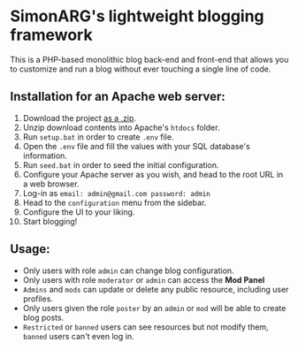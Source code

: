 # SimonARG's lightweight blogging framework
This is a PHP-based monolithic blog back-end and front-end that allows you to customize and run a blog without ever touching a single line of code.

## Installation for an Apache web server:

1. Download the project [as a .zip](https://github.com/SimonARG/php-blog/archive/refs/heads/main.zip).
2. Unzip download contents into Apache's `htdocs` folder.
3. Run `setup.bat` in order to create `.env` file.
4. Open the `.env` file and fill the values with your SQL database's information.
5. Run `seed.bat` in order to seed the initial configuration.
6. Configure your Apache server as you wish, and head to the root URL in a web browser.
7. Log-in as `email: admin@gmail.com password: admin`
8. Head to the `configuration` menu from the sidebar.
9. Configure the UI to your liking.
10. Start blogging!

## Usage:

- Only users with role `admin` can change blog configuration.
- Only users with role `moderator` or `admin` can access the **Mod Panel**
- `Admins` and `mods` can update or delete any public resource, including user profiles.
- Only users given the role `poster` by an `admin` or `mod` will be able to create blog posts.
- `Restricted` or `banned` users can see resources but not modify them, `banned` users can't even log in.